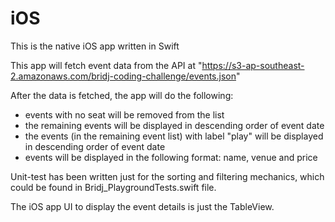 # iOS
This is the native iOS app written in Swift

This app will fetch event data from the API at "https://s3-ap-southeast-2.amazonaws.com/bridj-coding-challenge/events.json" 

After the data is fetched, the app will do the following:
- events with no seat will be removed from the list
- the remaining events will be displayed in descending order of event date
- the events (in the remaining event list) with label "play" will be displayed in descending order of event date
- events will be displayed in the following format: name, venue and price

Unit-test has been written just for the sorting and filtering mechanics, which could be found in Bridj_PlaygroundTests.swift file.

The iOS app UI to display the event details is just the TableView. 